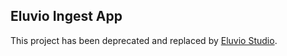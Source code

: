 ## Eluvio Ingest App

This project has been deprecated and replaced by [Eluvio Studio](https://github.com/eluv-io/elv-studio).
